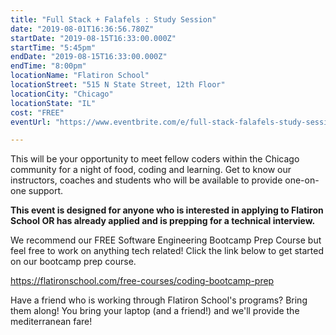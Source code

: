 ```yaml
---
title: "Full Stack + Falafels : Study Session"
date: "2019-08-01T16:36:56.780Z"
startDate: "2019-08-15T16:33:00.000Z"
startTime: "5:45pm"
endDate: "2019-08-15T16:33:00.000Z"
endTime: "8:00pm"
locationName: "Flatiron School"
locationStreet: "515 N State Street, 12th Floor"
locationCity: "Chicago"
locationState: "IL"
cost: "FREE"
eventUrl: "https://www.eventbrite.com/e/full-stack-falafels-study-session-chicago-tickets-65875231591?aff=ChicagoTechEvents"

---
```


This will be your opportunity to meet fellow coders within the Chicago community for a night of food, coding and learning. Get to know our instructors, coaches and students who will be available to provide one-on-one support.

**This event is designed for anyone who is interested in applying to Flatiron School OR has already applied and is prepping for a technical interview.**

We recommend our FREE Software Engineering Bootcamp Prep Course but feel free to work on anything tech related! Click the link below to get started on our bootcamp prep course.

https://flatironschool.com/free-courses/coding-bootcamp-prep

Have a friend who is working through Flatiron School's programs? Bring them along! You bring your laptop (and a friend!) and we'll provide the mediterranean fare!



